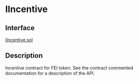 # IIncentive

## Interface

[IIncentive.sol](https://github.com/fei-protocol/fei-protocol-core/blob/master/contracts/token/IIncentive.sol)

## Description

Incentive contract for FEI token. See the contract commented documentation for a description of the API.

